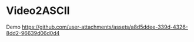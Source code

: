 # Video2ASCII




Demo
https://github.com/user-attachments/assets/a8d5ddee-339d-4326-8dd2-96639d06d0d4

